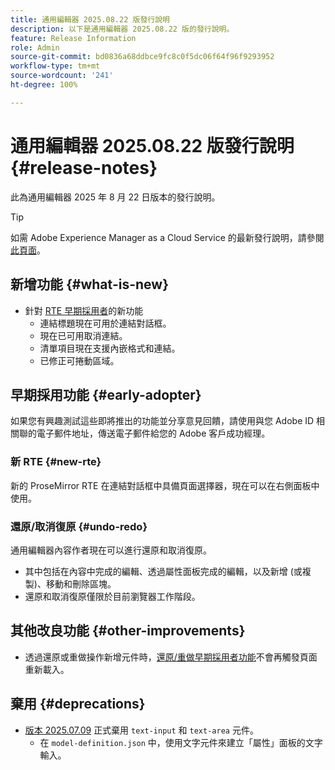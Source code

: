 ```yaml
---
title: 通用編輯器 2025.08.22 版發行說明
description: 以下是通用編輯器 2025.08.22 版的發行說明。
feature: Release Information
role: Admin
source-git-commit: bd0836a68ddbce9fc8c0f5dc06f64f96f9293952
workflow-type: tm+mt
source-wordcount: '241'
ht-degree: 100%

---
```



# 通用編輯器 2025.08.22 版發行說明 {#release-notes}

此為通用編輯器 2025 年 8 月 22 日版本的發行說明。

>[!TIP]
>
>如需 Adobe Experience Manager as a Cloud Service 的最新發行說明，請參閱[此頁面](/help/release-notes/release-notes-cloud/release-notes-current.md)。

## 新增功能 {#what-is-new}

* 針對 [RTE 早期採用者](#new-rte)的新功能
   * 連結標題現在可用於連結對話框。
   * 現在已可用取消連結。
   * 清單項目現在支援內嵌格式和連結。
   * 已修正可捲動區域。

## 早期採用功能 {#early-adopter}

如果您有興趣測試這些即將推出的功能並分享意見回饋，請使用與您 Adobe ID 相關聯的電子郵件地址，傳送電子郵件給您的 Adobe 客戶成功經理。

### 新 RTE {#new-rte}

新的 ProseMirror RTE 在連結對話框中具備頁面選擇器，現在可以在右側面板中使用。

### 還原/取消復原 {#undo-redo}

通用編輯器內容作者現在可以進行還原和取消復原。

* 其中包括在內容中完成的編輯、透過屬性面板完成的編輯，以及新增 (或複製)、移動和刪除區塊。
* 還原和取消復原僅限於目前瀏覽器工作階段。

## 其他改良功能 {#other-improvements}

* 透過還原或重做操作新增元件時，[還原/重做早期採用者功能](#undo-redo)不會再觸發頁面重新載入。

## 棄用 {#deprecations}

* [版本 2025.07.09](/help/release-notes/universal-editor/2025/2025-07-09.md) 正式棄用 `text-input` 和 `text-area` 元件。
   * 在 `model-definition.json` 中，使用文字元件來建立「屬性」面板的文字輸入。

